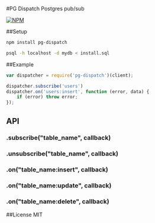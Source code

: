 #PG Dispatch
Postgres pub/sub

[![NPM](https://nodei.co/npm/pg.png)](https://nodei.co/npm/pg-dispatch/)

##Setup
```bash
npm install pg-dispatch
```
```bash
psql -h localhost -d mydb < install.sql
```

##Example

```js
var dispatcher = require('pg-dispatch')(client);

dispatcher.subscribe('users')
dispatcher.on('users:insert', function (error, data) {
	if (error) throw error;	
});
```
## API
### .subscribe("table_name", callback)
### .unsubscribe("table_name", callback)
### .on("table_name:insert", callback)
### .on("table_name:update", callback)
### .on("table_name:delete", callback)

##License
MIT